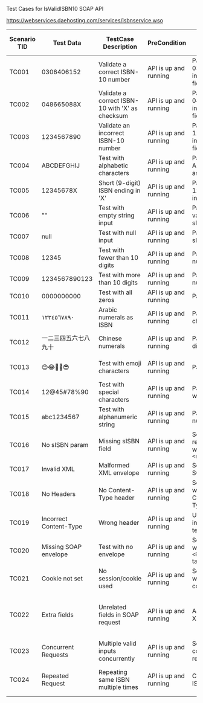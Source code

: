 Test Cases for IsValidISBN10 SOAP API

https://webservices.daehosting.com/services/isbnservice.wso

| Scenario TID | Test Data        | TestCase Description                               | PreCondition             | TestSteps                                   | Expected Result                                     | Actual Result | Steps to Execute                            | Expected Result                                     | Actual Result | Status        | Executed QA Name | Misc (Comments)                    | Priority | Is Automated |
|--------------|------------------|----------------------------------------------------|---------------------------|----------------------------------------------|----------------------------------------------------|----------------|------------------------------------------------|----------------------------------------------------|----------------|----------------|-------------------|-------------------------------------|----------|---------------|
| TC001        | 0306406152       | Validate a correct ISBN-10 number                 | API is up and running     | Pass 0306406152 in the sISBN field           | Returns true                                      | -              | Send SOAP request with valid ISBN-10        | `<IsValidISBN10Result>true</IsValidISBN10Result>` | -              | Not Executed  | -                 | Standard valid case                | High     | Yes           |
| TC002        | 048665088X       | Validate a correct ISBN-10 with 'X' as checksum   | API is up and running     | Pass 048665088X in the sISBN field           | Returns true                                      | -              | Send SOAP request with ISBN ending in X     | `<IsValidISBN10Result>true</IsValidISBN10Result>` | -              | Not Executed  | -                 | Valid checksum with 'X'            | High     | Yes           |
| TC003        | 1234567890       | Validate an incorrect ISBN-10 number              | API is up and running     | Pass 1234567890 in the sISBN field           | Returns false                                     | -              | Send SOAP request with invalid ISBN         | `<IsValidISBN10Result>false</IsValidISBN10Result>`| -              | Not Executed  | -                 | Invalid checksum case              | High     | Yes           |
| TC004        | ABCDEFGHIJ       | Test with alphabetic characters                   | API is up and running     | Pass ABCDEFGHIJ as sISBN                     | Error or false                                    | -              | Send SOAP request with alphabets            | `<IsValidISBN10Result>false</IsValidISBN10Result>` or Error | -      | Not Executed  | -                 | Negative test case                 | Medium   | Yes           |
| TC005        | 12345678X        | Short (9-digit) ISBN ending in 'X'                | API is up and running     | Pass 12345678X in sISBN field                | Returns false                                     | -              | Send SOAP request with 9 digits + X         | `<IsValidISBN10Result>false</IsValidISBN10Result>`| -              | Not Executed  | -                 | 9 digits + X but invalid checksum  | Medium   | Yes           |
| TC006        | ""               | Test with empty string input                      | API is up and running     | Pass empty value for sISBN                   | Error or false                                    | -              | Send SOAP request with empty string         | `<IsValidISBN10Result>false</IsValidISBN10Result>` or Error | -      | Not Executed  | -                 | Input validation                  | High     | Yes           |
| TC007        | null             | Test with null input                              | API is up and running     | Pass null as sISBN                           | Error                                             | -              | Send SOAP request with null value           | Error response or fail gracefully                  | -              | Not Executed  | -                 | Null input handling                | High     | Yes           |
| TC008        | 12345            | Test with fewer than 10 digits                    | API is up and running     | Pass 5-digit number                          | Returns false or error                            | -              | Send SOAP request with short ISBN           | `<IsValidISBN10Result>false</IsValidISBN10Result>`| -              | Not Executed  | -                 | Invalid length                    | Medium   | Yes           |
| TC009        | 1234567890123    | Test with more than 10 digits                     | API is up and running     | Pass 13-digit number                         | Returns false                                     | -              | Send SOAP request with long ISBN            | `<IsValidISBN10Result>false</IsValidISBN10Result>`| -              | Not Executed  | -                 | Invalid length                    | Medium   | Yes           |
| TC010        | 0000000000       | Test with all zeros                               | API is up and running     | Pass all zeros                               | Returns false                                     | -              | Send SOAP request with all zero ISBN        | `<IsValidISBN10Result>false</IsValidISBN10Result>`| -              | Not Executed  | -                 | Edge case                         | Medium   | Yes           |
| TC011        | ١٢٣٤٥٦٧٨٩٠     | Arabic numerals as ISBN                           | API is up and running     | Pass Arabic characters                       | Returns false or error                            | -              | Send Arabic script digits                   | `<IsValidISBN10Result>false</IsValidISBN10Result>` or error | -      | Not Executed  | -                 | Unicode input                     | Medium   | Yes           |
| TC012        | 一二三四五六七八九十 | Chinese numerals                             | API is up and running     | Pass Chinese digits                          | Returns false or error                            | -              | Send Chinese numeral input                  | `<IsValidISBN10Result>false</IsValidISBN10Result>` or error | -      | Not Executed  | -                 | Unicode character handling         | Medium   | Yes           |
| TC013        | 😊😂🤣🧐😎         | Test with emoji characters                        | API is up and running     | Pass emojis                                  | Returns false or error                            | -              | Send emoji string                           | `<IsValidISBN10Result>false</IsValidISBN10Result>` or error | -      | Not Executed  | -                 | Emoji input test                  | Low      | Yes           |
| TC014        | 12@45#78%90      | Test with special characters                      | API is up and running     | Pass string with symbols                     | Returns false                                     | -              | Send request with special characters        | `<IsValidISBN10Result>false</IsValidISBN10Result>`| -              | Not Executed  | -                 | Special character input           | Medium   | Yes           |
| TC015        | abc1234567       | Test with alphanumeric string                     | API is up and running     | Pass alpha-numeric ISBN                      | Returns false                                     | -              | Send mixed string input                     | `<IsValidISBN10Result>false</IsValidISBN10Result>`| -              | Not Executed  | -                 | Negative edge case                | Medium   | Yes           |
| TC016        | No sISBN param   | Missing sISBN field                               | API is up and running     | Send SOAP request without `<sISBN>`          | Error response or false                           | -              | Omit sISBN from request body                | Error or `<IsValidISBN10Result>false</IsValidISBN10Result>`| -      | Not Executed  | -                 | Field missing test                | High     | Yes           |
| TC017        | Invalid XML      | Malformed XML envelope                            | API is up and running     | Send broken SOAP XML                         | Error response                                    | -              | Send invalid XML format                     | HTTP 500 / XML fault                             | -              | Not Executed  | -                 | Malformed SOAP body               | High     | Yes           |
| TC018        | No Headers       | No Content-Type header                            | API is up and running     | Send request without Content-Type            | Error or HTTP 415                                 | -              | Remove headers before sending               | Error                                            | -              | Not Executed  | -                 | Header validation                 | High     | Yes           |
| TC019        | Incorrect Content-Type | Wrong header                              | API is up and running     | Use text/plain instead of text/xml           | Error or HTTP 415                                 | -              | Use wrong Content-Type                      | Error                                            | -              | Not Executed  | -                 | Header validation                 | High     | Yes           |
| TC020        | Missing SOAP envelope | Test with no envelope                    | API is up and running     | Send payload without `<Envelope>` tag        | Error                                             | -              | Send broken envelope                        | Invalid SOAP structure                          | -              | Not Executed  | -                 | Envelope structure test           | High     | Yes           |
| TC021        | Cookie not set   | No session/cookie used                            | API is up and running     | Send request without cookie                  | Should work normally                             | -              | Remove cookies from request                 | `<IsValidISBN10Result>true/false</IsValidISBN10Result>` | -     | Not Executed  | -                 | Optional check                     | Low      | Yes           |
| TC022        | Extra fields     | Unrelated fields in SOAP request                  | API is up and running     | Add extra XML nodes                          | Should ignore and validate ISBN correctly         | -              | Add `<ExtraTag>Hello</ExtraTag>`            | `<IsValidISBN10Result>true/false</IsValidISBN10Result>`| -              | Not Executed  | -                 | Robustness test                  | Low      | Yes           |
| TC023        | Concurrent Requests | Multiple valid inputs concurrently           | API is up and running     | Send 50 concurrent requests                  | All return correct results                         | -              | Load test using Postman/JMeter              | All pass consistently                           | -              | Not Executed  | -                 | Performance check                 | Medium   | Yes           |
| TC024        | Repeated Request | Repeating same ISBN multiple times               | API is up and running     | Call same ISBN 5 times                       | All return same boolean result                     | -              | Repeat same SOAP call                       | Same boolean output                              | -              | Not Executed  | -                 | Idempotency check                 | Medium   | Yes           |
